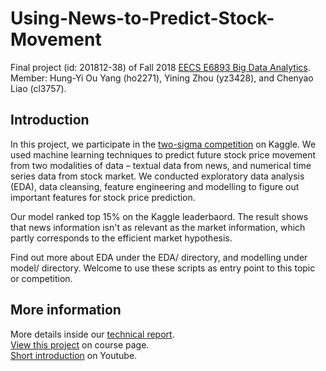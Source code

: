 # Using-News-to-Predict-Stock-Movement
Final project (id: 201812-38) of Fall 2018 [EECS E6893 Big Data Analytics](https://www.ee.columbia.edu/~cylin/course/bigdata/index.html).<br/>
Member: Hung-Yi Ou Yang (ho2271), Yining Zhou (yz3428), and Chenyao Liao (cl3757).

## Introduction
In this project, we participate in the [two-sigma competition](https://www.kaggle.com/c/two-sigma-financial-news) on Kaggle. 
We used machine learning techniques to predict future stock price movement from two modalities of data – textual data from news, and numerical time series data from stock market. We conducted exploratory data analysis (EDA), data cleansing, feature engineering and modelling to figure out important features for stock price prediction. 

Our model ranked top 15% on the Kaggle leaderbaord. The result shows that news information isn't as relevant as the market information, which partly corresponds to the efficient market hypothesis. 

Find out more about EDA under the EDA/ directory, and modelling under model/ directory. Welcome to use these scripts as entry point to this topic or competition. 

## More information
More details inside our [technical report](http://www.graphen.ai/course/bigdata/reports/201812-38.pdf).<br/>
[View this project](http://www.ee.columbia.edu/~cylin/course/bigdata/projects/) on course page.<br/>
[Short introduction](https://www.youtube.com/watch?v=jQ_dpB4LjoE) on Youtube.


